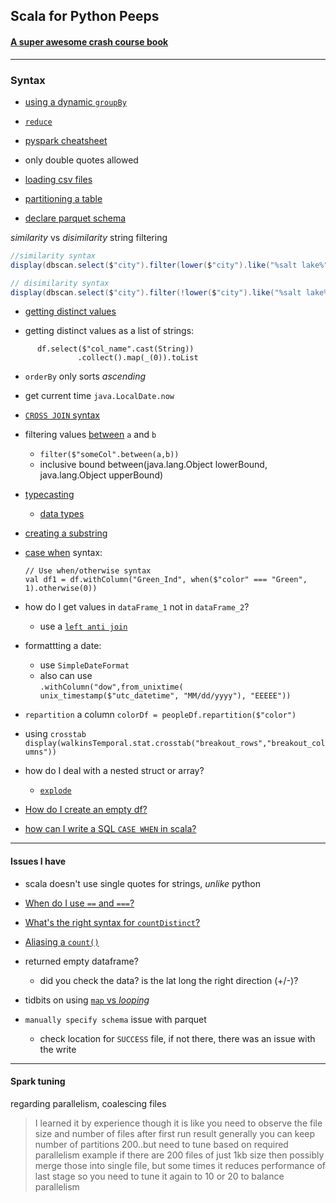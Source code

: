 ## Scala for Python Peeps


#### [A super awesome crash course book](http://go.databricks.com/hubfs/Landing_pages/DE%20Guide%20to%20Spark/The-Data-Engineers-Guide-to-Apache-Spark.pdf?utm_campaign=Data%20Engineer%27s%20Guide%20to%20Apache%20Spark&utm_content=61159957&utm_medium=social&utm_source=twitter)

***
### Syntax

- [using a dynamic `groupBy`](https://stackoverflow.com/questions/36307867/scala-spark-dynamically-call-groupby-and-agg-with-parameter-values)
- [`reduce`](https://bradcollins.com/2015/05/23/scala-saturday-the-reduce-method/)

- [pyspark cheatsheet](https://www.qubole.com/resources/pyspark-cheatsheet/)

- only double quotes allowed
- [loading csv files](https://github.com/databricks/spark-csv)
- [partitioning a table](https://stackoverflow.com/questions/38872592/how-to-filter-data-using-window-functions-in-spark)
- [declare parquet schema](https://stackoverflow.com/questions/41740499/parquet-schema-and-spark)

*similarity* vs *disimilarity* string filtering
``` scala
//similarity syntax
display(dbscan.select($"city").filter(lower($"city").like("%salt lake%")).distinct)

// disimilarity syntax
display(dbscan.select($"city").filter(!lower($"city").like("%salt lake%")).distinct)
```

- [getting distinct values](https://stackoverflow.com/questions/38946337/fetching-distinct-values-on-a-column-using-spark-dataframe)

- getting distinct values as a list of strings:
```
      df.select($"col_name".cast(String))
               .collect().map(_(0)).toList
```


- `orderBy` only sorts *ascending*

- get current time `java.LocalDate.now`

- [`CROSS JOIN` syntax](http://www.gatorsmile.io/spark-2-1-new-cross-join-syntax/)
- filtering values [between][link] `a` and `b`  
    - `filter($"someCol".between(a,b))`
    - inclusive bound
          between(java.lang.Object lowerBound,
             java.lang.Object upperBound)

- [typecasting][link2]
  - [data types](https://docs.tibco.com/pub/sfire-analyst/7.7.1/doc/html/en-US/TIB_sfire-analyst_UsersGuide/connectors/apache-spark/apache_spark_data_types.htm)

- [creating a substring](https://stackoverflow.com/a/42823661/7143036)

- [case when](https://stackoverflow.com/a/30784887/7143036) syntax:

      // Use when/otherwise syntax
      val df1 = df.withColumn("Green_Ind", when($"color" === "Green", 1).otherwise(0))

- how do I get values in `dataFrame_1` not in `dataFrame_2`?
  - use a [`left anti join`](https://stackoverflow.com/a/45990634/7143036s)

- formattting a date:
  - use `SimpleDateFormat`
  - also can use   
      `.withColumn("dow",from_unixtime(
      unix_timestamp($"utc_datetime", "MM/dd/yyyy"), "EEEEE"))`
- `repartition` a column `colorDf = peopleDf.repartition($"color")`
- using `crosstab`
`display(walkinsTemporal.stat.crosstab("breakout_rows","breakout_columns"))`

- how do I deal with a nested struct or array?
  - [`explode`](https://hadoopist.wordpress.com/2016/05/16/how-to-handle-nested-dataarray-of-structures-or-multiple-explodes-in-sparkscala-and-pyspark/)

- [How do I create an empty df?](https://stackoverflow.com/questions/31477598/how-to-create-an-empty-dataframe-with-a-specified-schema)

- [how can I write a SQL `CASE WHEN` in scala?](https://stackoverflow.com/a/43587956/7143036)

[link]: https://spark.apache.org/docs/1.5.1/api/java/org/apache/spark/sql/Column.html#between(java.lang.Object,%20java.lang.Object)

[link2]: https://spark.apache.org/docs/2.1.0/api/java/org/apache/spark/sql/Column.html#cast(org.apache.spark.sql.types.DataType)



***
#### Issues I have

- scala doesn't use single quotes for strings, *unlike* python  
- [When do I use `==` and `===`?](https://stackoverflow.com/questions/39490236/difference-between-and-in-scala-spark)

- [What's the right syntax for `countDistinct`?](https://stackoverflow.com/questions/37949494/how-to-count-occurrences-of-each-distinct-value-in-a-column)  
- [Aliasing a `count()`](https://stackoverflow.com/questions/32119936/dataframe-how-to-groupby-count-then-filter-on-count-in-scala)
- returned empty dataframe?
  - did you check the data? is the lat long the right direction (+/-)?
- tidbits on using [`map` vs *looping*](https://stackoverflow.com/questions/1975250/when-should-i-use-a-map-instead-of-a-for-loop)

- `manually specify schema` issue with parquet
  - check location for `SUCCESS` file, if not there, there was an issue with the write
***
#### Spark tuning

regarding parallelism, coalescing files
> I learned it by experience though
it is like you need to observe the file size and number of files after first run result
generally you can keep number of partitions 200..but need to tune based on required parallelism
example if  there are 200 files of just 1kb size then possibly merge those into single file, but some times it reduces performance of last stage so you need to tune it again to 10 or 20 to balance parallelism
